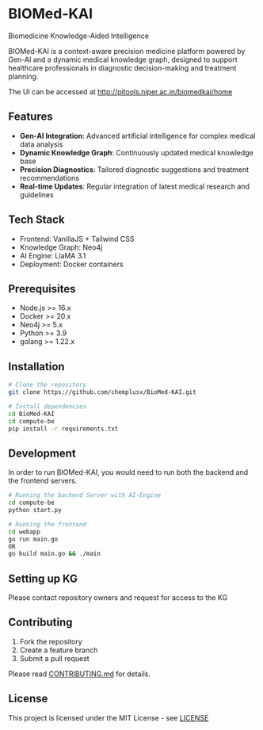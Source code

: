 # BIOMed-KAI
Biomedicine Knowledge-Aided Intelligence


BIOMed-KAI is a context-aware precision medicine platform powered by Gen-AI and a dynamic medical knowledge graph, designed to support healthcare professionals in diagnostic decision-making and treatment planning.

The UI can be accessed at http://pitools.niper.ac.in/biomedkai/home

## Features

- **Gen-AI Integration**: Advanced artificial intelligence for complex medical data analysis
- **Dynamic Knowledge Graph**: Continuously updated medical knowledge base
- **Precision Diagnostics**: Tailored diagnostic suggestions and treatment recommendations
- **Real-time Updates**: Regular integration of latest medical research and guidelines

## Tech Stack

- Frontend: VanillaJS + Tailwind CSS
- Knowledge Graph: Neo4j
- AI Engine: LlaMA 3.1
- Deployment: Docker containers

## Prerequisites

- Node.js >= 16.x
- Docker >= 20.x
- Neo4j >= 5.x
- Python >= 3.9
- golang >= 1.22.x

## Installation

```bash
# Clone the repository
git clone https://github.com/chemplusx/BioMed-KAI.git

# Install dependencies
cd BioMed-KAI
cd compute-be
pip install -r requirements.txt

```


## Development

In order to run BIOMed-KAI, you would need to run both the backend and the frontend servers.

```bash
# Running the backend Server with AI-Engine
cd compute-be
python start.py

# Running the frontend
cd webapp
go run main.go
OR
go build main.go && ./main
```

## Setting up KG

Please contact repository owners and request for access to the KG


## Contributing

1. Fork the repository
2. Create a feature branch
3. Submit a pull request

Please read [CONTRIBUTING.md](CONTRIBUTING.md) for details.


## License

This project is licensed under the MIT License - see [LICENSE](LICENSE)
